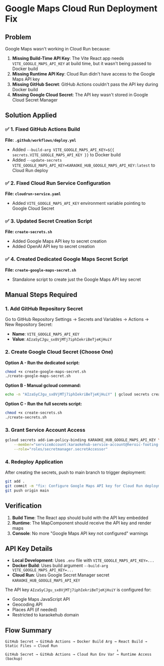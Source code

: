 # Google Maps Cloud Run Deployment Fix

## Problem
Google Maps wasn't working in Cloud Run because:

1. **Missing Build-Time API Key**: The Vite React app needs `VITE_GOOGLE_MAPS_API_KEY` at build time, but it wasn't being passed to Docker build
2. **Missing Runtime API Key**: Cloud Run didn't have access to the Google Maps API key  
3. **Missing GitHub Secret**: GitHub Actions couldn't pass the API key during Docker build
4. **Missing Google Cloud Secret**: The API key wasn't stored in Google Cloud Secret Manager

## Solution Applied

### ✅ 1. Fixed GitHub Actions Build
**File: `.github/workflows/deploy.yml`**
- Added `--build-arg VITE_GOOGLE_MAPS_API_KEY=${{ secrets.VITE_GOOGLE_MAPS_API_KEY }}` to Docker build
- Added `--update-secrets VITE_GOOGLE_MAPS_API_KEY=KARAOKE_HUB_GOOGLE_MAPS_API_KEY:latest` to Cloud Run deploy

### ✅ 2. Fixed Cloud Run Service Configuration  
**File: `cloudrun-service.yaml`**
- Added `VITE_GOOGLE_MAPS_API_KEY` environment variable pointing to Google Cloud Secret

### ✅ 3. Updated Secret Creation Script
**File: `create-secrets.sh`**
- Added Google Maps API key to secret creation
- Added OpenAI API key to secret creation

### ✅ 4. Created Dedicated Google Maps Secret Script
**File: `create-google-maps-secret.sh`**
- Standalone script to create just the Google Maps API key secret

## Manual Steps Required

### 1. Add GitHub Repository Secret
Go to GitHub Repository Settings → Secrets and Variables → Actions → New Repository Secret:
- **Name**: `VITE_GOOGLE_MAPS_API_KEY`
- **Value**: `AIzaSyCJgu_sx8VjMTj7iphIekriBeTjeKjHuiY`

### 2. Create Google Cloud Secret (Choose One)

**Option A - Run the dedicated script:**
```bash
chmod +x create-google-maps-secret.sh
./create-google-maps-secret.sh
```

**Option B - Manual gcloud command:**
```bash
echo -n "AIzaSyCJgu_sx8VjMTj7iphIekriBeTjeKjHuiY" | gcloud secrets create KARAOKE_HUB_GOOGLE_MAPS_API_KEY --data-file=-
```

**Option C - Run the full secrets script:**
```bash
chmod +x create-secrets.sh
./create-secrets.sh
```

### 3. Grant Service Account Access
```bash
gcloud secrets add-iam-policy-binding KARAOKE_HUB_GOOGLE_MAPS_API_KEY \
    --member="serviceAccount:karaokehub-service-account@heroic-footing-460117-k8.iam.gserviceaccount.com" \
    --role="roles/secretmanager.secretAccessor"
```

### 4. Redeploy Application
After creating the secrets, push to main branch to trigger deployment:
```bash
git add .
git commit -m "fix: Configure Google Maps API key for Cloud Run deployment"  
git push origin main
```

## Verification

1. **Build Time**: The React app should build with the API key embedded
2. **Runtime**: The MapComponent should receive the API key and render maps
3. **Console**: No more "Google Maps API key not configured" warnings

## API Key Details
- **Local Development**: Uses `.env` file with `VITE_GOOGLE_MAPS_API_KEY=...`
- **Docker Build**: Uses build argument `--build-arg VITE_GOOGLE_MAPS_API_KEY=...`
- **Cloud Run**: Uses Google Secret Manager secret `KARAOKE_HUB_GOOGLE_MAPS_API_KEY`

The API key `AIzaSyCJgu_sx8VjMTj7iphIekriBeTjeKjHuiY` is configured for:
- Google Maps JavaScript API
- Geocoding API
- Places API (if needed)
- Restricted to karaokehub domain

## Flow Summary
```
GitHub Secret → GitHub Actions → Docker Build Arg → React Build → Static Files → Cloud Run
                                                   ↓
GitHub Secret → GitHub Actions → Cloud Run Env Var → Runtime Access (backup)
```
